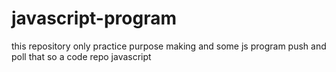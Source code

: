 # javascript-program
this repository only practice purpose making and some js program push and poll that so a code repo javascript
